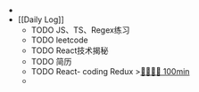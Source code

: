 -
- [[Daily Log]]
	- TODO JS、TS、Regex练习
	- TODO leetcode
	- TODO React技术揭秘
	- TODO 简历
	- TODO React- coding Redux >[🍅🍅🍅🍅 100min](#agenda-pomo://?t=f-1690255750948-1500%2Cf-1690279979607-1500%2Cf-1690281752681-1500%2Cf-1690297558773-1500)
	-